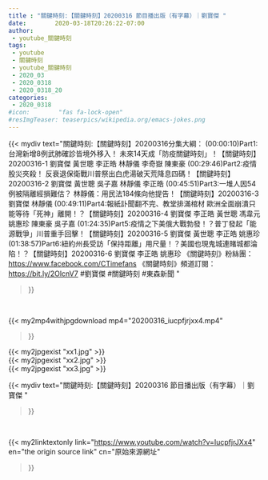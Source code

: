 ```yaml
---
title : "關鍵時刻:【關鍵時刻】20200316 節目播出版（有字幕）｜劉寶傑 "
date:        2020-03-18T20:26:22-07:00
author:
 - youtube_關鍵時刻
tags:
 - youtube
 - 關鍵時刻
 - youtube_關鍵時刻
 - 2020_03
 - 2020_0318
 - 2020_0318_20
categories:
 - 2020_0318
#icon:        "fas fa-lock-open"
#resImgTeaser: teaserpics/wikipedia.org/emacs-jokes.png
---
```


{{< mydiv text="關鍵時刻:【關鍵時刻】20200316分集大綱：  (00:00:10)Part1:台灣新增8例武肺確診皆境外移入！ 未來14天成「防疫關鍵時刻」！【關鍵時刻】20200316-1 劉寶傑 黃世聰 李正皓 林靜儀 李奇嶽 陳東豪  (00:29:46)Part2:疫情股災夾殺！ 反衰退保衛戰川普祭出白虎湯破天荒降息四碼！【關鍵時刻】20200316-2 劉寶傑 黃世聰 吳子嘉 林靜儀 李正皓  (00:45:51)Part3:一堆人因54例被隔離經損難估？ 林靜儀：用民法184條向他提告！【關鍵時刻】20200316-3 劉寶傑 林靜儀  (00:49:11)Part4:報紙訃聞翻不完、教堂排滿棺材 歐洲全面崩潰只能等待「死神」離開！？【關鍵時刻】20200316-4 劉寶傑 李正皓 黃世聰 馮韋元 姚惠珍 陳東豪 吳子嘉  (01:24:35)Part5:疫情之下美俄大戰勃發！？普丁發起「能源戰爭」川普重手回擊！【關鍵時刻】20200316-5 劉寶傑 黃世聰 李正皓 姚惠珍  (01:38:57)Part6:紐約州長受訪「保持距離」用尺量！？美國也現鬼城連賭城都淪陷！？【關鍵時刻】20200316-6 劉寶傑 李正皓 姚惠珍  《關鍵時刻》粉絲團：https://www.facebook.com/CTimefans 《關鍵時刻》頻道訂閱：https://bit.ly/2OlcnV7  #劉寶傑 #關鍵時刻 #東森新聞 "
>}}
<br>


{{< my2mp4withjpgdownload mp4="20200316_iucpfjrjxx4.mp4"
>}}

{{< my2jpgexist "xx1.jpg" >}}<br>
{{< my2jpgexist "xx2.jpg" >}}<br>
{{< my2jpgexist "xx3.jpg" >}}<br>



{{< mydiv text="關鍵時刻:【關鍵時刻】20200316 節目播出版（有字幕）｜劉寶傑 "
>}}
<br>

{{< my2linktextonly link="https://www.youtube.com/watch?v=IucpfjrJXx4"
en="the origin source link" cn="原始來源網址"
>}}


<br>

